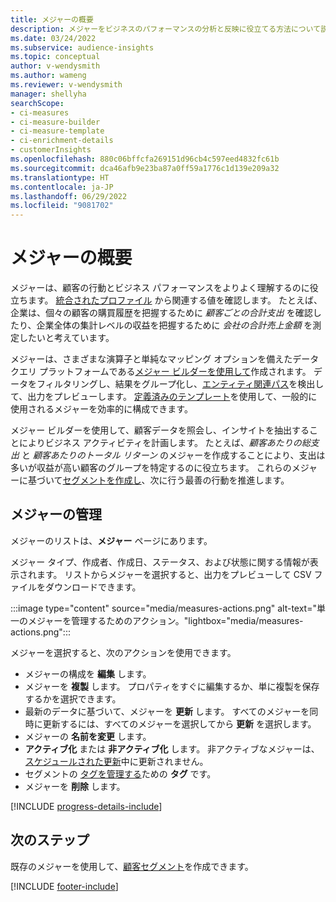 ```yaml
---
title: メジャーの概要
description: メジャーをビジネスのパフォーマンスの分析と反映に役立てる方法について説明します。
ms.date: 03/24/2022
ms.subservice: audience-insights
ms.topic: conceptual
author: v-wendysmith
ms.author: wameng
ms.reviewer: v-wendysmith
manager: shellyha
searchScope:
- ci-measures
- ci-measure-builder
- ci-measure-template
- ci-enrichment-details
- customerInsights
ms.openlocfilehash: 880c06bffcfa269151d96cb4c597eed4832fc61b
ms.sourcegitcommit: dca46afb9e23ba87a0ff59a1776c1d139e209a32
ms.translationtype: HT
ms.contentlocale: ja-JP
ms.lasthandoff: 06/29/2022
ms.locfileid: "9081702"
---
```

# <a name="measures-overview"></a>メジャーの概要

メジャーは、顧客の行動とビジネス パフォーマンスをよりよく理解するのに役立ちます。 [統合されたプロファイル](data-unification.md) から関連する値を確認します。 たとえば、企業は、個々の顧客の購買履歴を把握するために *顧客ごとの合計支出* を確認したり、企業全体の集計レベルの収益を把握するために *会社の合計売上金額* を測定したいと考えています。  

メジャーは、さまざまな演算子と単純なマッピング オプションを備えたデータ クエリ プラットフォームである[メジャー ビルダーを使用して](measure-builder.md)作成されます。 データをフィルタリングし、結果をグループ化し、[エンティティ関連パス](relationships.md)を検出して、出力をプレビューします。 [定義済みのテンプレート](measure-templates.md)を使用して、一般的に使用されるメジャーを効率的に構成できます。

メジャー ビルダーを使用して、顧客データを照会し、インサイトを抽出することによりビジネス アクティビティを計画します。 たとえば、*顧客あたりの総支出* と *顧客あたりのトータル リターン* のメジャーを作成することにより、支出は多いが収益が高い顧客のグループを特定するのに役立ちます。 これらのメジャーに基づいて[セグメントを作成し](segments.md)、次に行う最善の行動を推進します。

## <a name="manage-your-measures"></a>メジャーの管理

メジャーのリストは、**メジャー** ページにあります。

メジャー タイプ、作成者、作成日、ステータス、および状態に関する情報が表示されます。 リストからメジャーを選択すると、出力をプレビューして CSV ファイルをダウンロードできます。

:::image type="content" source="media/measures-actions.png" alt-text="単一のメジャーを管理するためのアクション。"lightbox="media/measures-actions.png":::

メジャーを選択すると、次のアクションを使用できます。

- メジャーの構成を **編集** します。
- メジャーを **複製** します。 プロパティをすぐに編集するか、単に複製を保存するかを選択できます。
- 最新のデータに基づいて、メジャーを **更新** します。 すべてのメジャーを同時に更新するには、すべてのメジャーを選択してから **更新** を選択します。
- メジャーの **名前を変更** します。
- **アクティブ化** または **非アクティブ化** します。 非アクティブなメジャーは、[スケジュールされた更新](system.md#schedule-tab)中に更新されません。
- セグメントの [タグを管理する](work-with-tags-columns.md#manage-tags)ための **タグ** です。
- メジャーを **削除** します。

[!INCLUDE [progress-details-include](includes/progress-details-pane.md)]

## <a name="next-step"></a>次のステップ

既存のメジャーを使用して、[顧客セグメント](segments.md)を作成できます。

[!INCLUDE [footer-include](includes/footer-banner.md)]
